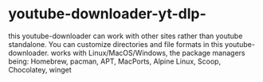 # youtube-downloader-yt-dlp-
this youtube-downloader can work with other sites rather than youtube standalone. You can customize directories and file formats in this youtube-downloader. works with Linux/MacOS/Windows, the package managers being: Homebrew, pacman, APT, MacPorts, Alpine Linux, Scoop, Chocolatey, winget
